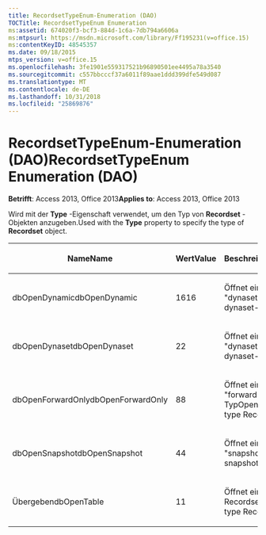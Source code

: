 ```yaml
---
title: RecordsetTypeEnum-Enumeration (DAO)
TOCTitle: RecordsetTypeEnum Enumeration
ms:assetid: 674020f3-bcf3-884d-1c6a-7db794a6606a
ms:mtpsurl: https://msdn.microsoft.com/library/Ff195231(v=office.15)
ms:contentKeyID: 48545357
ms.date: 09/18/2015
mtps_version: v=office.15
ms.openlocfilehash: 3fe1901e559317521b96890501ee4495a78a3540
ms.sourcegitcommit: c557bbcccf37a6011f89aae1ddd399dfe549d087
ms.translationtype: MT
ms.contentlocale: de-DE
ms.lasthandoff: 10/31/2018
ms.locfileid: "25869876"
---
```

# <a name="recordsettypeenum-enumeration-dao"></a><span data-ttu-id="43fd8-102">RecordsetTypeEnum-Enumeration (DAO)</span><span class="sxs-lookup"><span data-stu-id="43fd8-102">RecordsetTypeEnum Enumeration (DAO)</span></span>


<span data-ttu-id="43fd8-103">**Betrifft**: Access 2013, Office 2013</span><span class="sxs-lookup"><span data-stu-id="43fd8-103">**Applies to**: Access 2013, Office 2013</span></span>

<span data-ttu-id="43fd8-104">Wird mit der **Type** -Eigenschaft verwendet, um den Typ von **Recordset** -Objekten anzugeben.</span><span class="sxs-lookup"><span data-stu-id="43fd8-104">Used with the **Type** property to specify the type of **Recordset** object.</span></span>

<table>
<colgroup>
<col style="width: 33%" />
<col style="width: 33%" />
<col style="width: 33%" />
</colgroup>
<thead>
<tr class="header">
<th><p><span data-ttu-id="43fd8-105">Name</span><span class="sxs-lookup"><span data-stu-id="43fd8-105">Name</span></span></p></th>
<th><p><span data-ttu-id="43fd8-106">Wert</span><span class="sxs-lookup"><span data-stu-id="43fd8-106">Value</span></span></p></th>
<th><p><span data-ttu-id="43fd8-107">Beschreibung</span><span class="sxs-lookup"><span data-stu-id="43fd8-107">Description</span></span></p></th>
</tr>
</thead>
<tbody>
<tr class="odd">
<td><p><span data-ttu-id="43fd8-108">dbOpenDynamic</span><span class="sxs-lookup"><span data-stu-id="43fd8-108">dbOpenDynamic</span></span></p></td>
<td><p><span data-ttu-id="43fd8-109">16</span><span class="sxs-lookup"><span data-stu-id="43fd8-109">16</span></span></p></td>
<td><p><span data-ttu-id="43fd8-110">Öffnet ein Recordset vom "dynaset"-Typ</span><span class="sxs-lookup"><span data-stu-id="43fd8-110">Opens a dynaset-type Recordset</span></span></p></td>
</tr>
<tr class="even">
<td><p><span data-ttu-id="43fd8-111">dbOpenDynaset</span><span class="sxs-lookup"><span data-stu-id="43fd8-111">dbOpenDynaset</span></span></p></td>
<td><p><span data-ttu-id="43fd8-112">2</span><span class="sxs-lookup"><span data-stu-id="43fd8-112">2</span></span></p></td>
<td><p><span data-ttu-id="43fd8-113">Öffnet ein Recordset vom "dynaset"-Typ</span><span class="sxs-lookup"><span data-stu-id="43fd8-113">Opens a dynaset-type Recordset</span></span></p></td>
</tr>
<tr class="odd">
<td><p><span data-ttu-id="43fd8-114">dbOpenForwardOnly</span><span class="sxs-lookup"><span data-stu-id="43fd8-114">dbOpenForwardOnly</span></span></p></td>
<td><p><span data-ttu-id="43fd8-115">8</span><span class="sxs-lookup"><span data-stu-id="43fd8-115">8</span></span></p></td>
<td><p><span data-ttu-id="43fd8-116">Öffnet ein Recordset vom "forward-only"-Typ</span><span class="sxs-lookup"><span data-stu-id="43fd8-116">Opens a forward-only type Recordset</span></span></p></td>
</tr>
<tr class="even">
<td><p><span data-ttu-id="43fd8-117">dbOpenSnapshot</span><span class="sxs-lookup"><span data-stu-id="43fd8-117">dbOpenSnapshot</span></span></p></td>
<td><p><span data-ttu-id="43fd8-118">4</span><span class="sxs-lookup"><span data-stu-id="43fd8-118">4</span></span></p></td>
<td><p><span data-ttu-id="43fd8-119">Öffnet ein Recordset vom "snapshot"-Typ</span><span class="sxs-lookup"><span data-stu-id="43fd8-119">Opens a snapshot-type Recordset</span></span></p></td>
</tr>
<tr class="odd">
<td><p><span data-ttu-id="43fd8-120">Übergeben</span><span class="sxs-lookup"><span data-stu-id="43fd8-120">dbOpenTable</span></span></p></td>
<td><p><span data-ttu-id="43fd8-121">1</span><span class="sxs-lookup"><span data-stu-id="43fd8-121">1</span></span></p></td>
<td><p><span data-ttu-id="43fd8-122">Öffnet ein Tabellentyp-Recordset</span><span class="sxs-lookup"><span data-stu-id="43fd8-122">Opens a table-type Recordset</span></span></p></td>
</tr>
</tbody>
</table>

